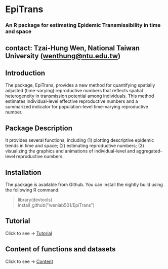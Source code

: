 # EpiTrans
### An R package for estimating Epidemic Transmissibility in time and space
contact: Tzai-Hung Wen, National Taiwan University (wenthung@ntu.edu.tw)
---

## Introduction
The package, EpiTrans, provides a new method for quantifying spatially adjusted (time-varying) reproductive numbers that reflects spatial heterogeneity in transmission potential among individuals. This method estimates individual-level effective reproductive numbers and a summarized indicator for population-level time-varying reproductive number.

## Package Description
It provides several functions, including (1) plotting descriptive epidemic trends in time and space; (2) estimating reproductive numbers; (3) visualizing the graphics and animations of individual-level and aggregated-level reproductive numbers.

## Installation
The package is available from Github. You can install the nightly build using the following R command:

> library(devtools)      
> install_github("wenlab501/EpiTrans")     

## Tutorial
Click to see → [Tutorial](https://wenlab501.github.io/EpiTrans/html/tutorial.html)

## Content of functions and datasets
Click to see → [Content](https://wenlab501.github.io/EpiTrans/html/content.html)
